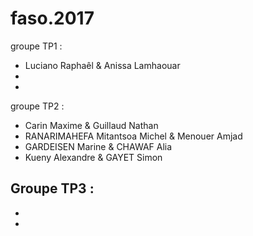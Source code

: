 # faso.2017

groupe TP1 : 
- Luciano Raphaêl & Anissa Lamhaouar
-
-

groupe TP2 :
- Carin Maxime & Guillaud Nathan
- RANARIMAHEFA Mitantsoa Michel & Menouer Amjad
- GARDEISEN Marine & CHAWAF Alia 
- Kueny Alexandre & GAYET Simon 

Groupe TP3 :
-
-
-
